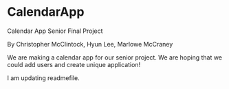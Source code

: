 # CalendarApp
Calendar App Senior Final Project

By Christopher McClintock, Hyun Lee, Marlowe McCraney

We are making a calendar app for our senior project. We are hoping that we could add users and create unique application!

I am updating readmefile.